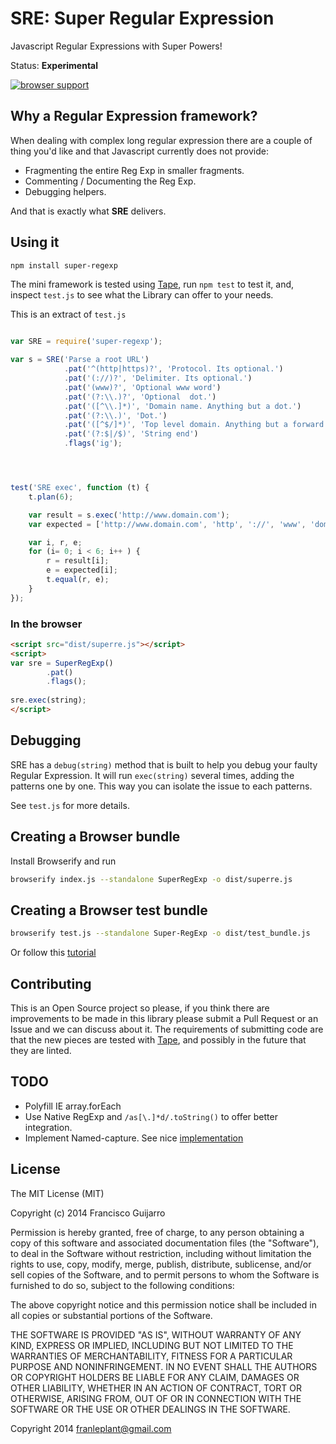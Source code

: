 SRE: Super Regular Expression
=============================

Javascript Regular Expressions with Super Powers!


Status: **Experimental**

[![browser support](https://ci.testling.com/franleplant/superregularexpression.png)](https://ci.testling.com/franleplant/superregularexpression)

## Why a Regular Expression framework?

When dealing with complex long regular expression there
are a couple of thing you'd like and that Javascript currently
does not provide:


- Fragmenting the entire Reg Exp in smaller fragments.
- Commenting / Documenting the Reg Exp.
- Debugging helpers.


And that is exactly what **SRE** delivers.



## Using it

```bash
npm install super-regexp
```

The mini framework is tested using [Tape][1], run `npm test` to test it,
and, inspect `test.js` to see what the Library can offer to your needs.


This is an extract of `test.js`

```javascript

var SRE = require('super-regexp');

var s = SRE('Parse a root URL')
			.pat('^(http|https)?', 'Protocol. Its optional.')
			.pat('(://)?', 'Delimiter. Its optional.')
			.pat('(www)?', 'Optional www word')
			.pat('(?:\\.)?', 'Optional  dot.')
			.pat('([^\\.]*)', 'Domain name. Anything but a dot.')
			.pat('(?:\\.)', 'Dot.')
			.pat('([^$/]*)', 'Top level domain. Anything but a forward slash or the end of the string')
			.pat('(?:$|/$)', 'String end')
			.flags('ig');




test('SRE exec', function (t) {
    t.plan(6);

	var result = s.exec('http://www.domain.com');
	var expected = ['http://www.domain.com', 'http', '://', 'www', 'domain', 'com'];

    var i, r, e;
    for (i= 0; i < 6; i++ ) {
    	r = result[i];
    	e = expected[i];
    	t.equal(r, e);
    }
});


```

### In the browser

```html
<script src="dist/superre.js"></script>
<script>
var sre = SuperRegExp()
		.pat()
		.flags();
		
sre.exec(string);
</script>
```


## Debugging

SRE has a `debug(string)` method that is built to help you debug
your faulty Regular Expression.
It will run `exec(string)` several times, adding the patterns one by one.
This way you can isolate the issue to each patterns.

See `test.js` for more details.


## Creating a Browser bundle

Install Browserify and run

```bash
browserify index.js --standalone SuperRegExp -o dist/superre.js
```

## Creating a Browser test bundle


```bash
browserify test.js --standalone Super-RegExp -o dist/test_bundle.js
```

Or follow this [tutorial](https://ci.testling.com/guide/quick_start)

## Contributing

This is an Open Source project so please, if you think there are improvements to be
made in this library please submit a Pull Request or an Issue and we can discuss about it.
The requirements of submitting code are that the new pieces are tested with [Tape][1], and possibly in the future
that they are linted.



## TODO

- Polyfill IE array.forEach
- Use  Native RegExp and `/as[\.]*d/.toString()` to offer better integration. 
- Implement Named-capture. See nice [implementation](https://www.npmjs.org/package/named-regexp)


## License

The MIT License (MIT)

Copyright (c) 2014 Francisco Guijarro

Permission is hereby granted, free of charge, to any person obtaining a copy
of this software and associated documentation files (the "Software"), to deal
in the Software without restriction, including without limitation the rights
to use, copy, modify, merge, publish, distribute, sublicense, and/or sell
copies of the Software, and to permit persons to whom the Software is
furnished to do so, subject to the following conditions:

The above copyright notice and this permission notice shall be included in all
copies or substantial portions of the Software.

THE SOFTWARE IS PROVIDED "AS IS", WITHOUT WARRANTY OF ANY KIND, EXPRESS OR
IMPLIED, INCLUDING BUT NOT LIMITED TO THE WARRANTIES OF MERCHANTABILITY,
FITNESS FOR A PARTICULAR PURPOSE AND NONINFRINGEMENT. IN NO EVENT SHALL THE
AUTHORS OR COPYRIGHT HOLDERS BE LIABLE FOR ANY CLAIM, DAMAGES OR OTHER
LIABILITY, WHETHER IN AN ACTION OF CONTRACT, TORT OR OTHERWISE, ARISING FROM,
OUT OF OR IN CONNECTION WITH THE SOFTWARE OR THE USE OR OTHER DEALINGS IN THE
SOFTWARE.




Copyright 2014 franleplant@gmail.com


[1]: https://www.npmjs.org/package/tape
